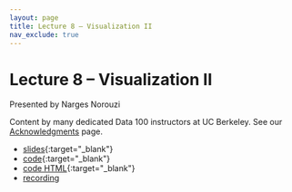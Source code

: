 ```yaml
---
layout: page
title: Lecture 8 – Visualization II
nav_exclude: true
---
```


# Lecture 8 – Visualization II

Presented by Narges Norouzi

Content by many dedicated Data 100 instructors at UC Berkeley. See our [Acknowledgments](../../acks) page.

- [slides](https://docs.google.com/presentation/d/1KVn_N1cSqXggVyZ9SDOqRsOj6YdrK7rCV-4B4HpSAW4/edit#slide=id.SLIDES_API2142103743_0){:target="_blank"}
- [code](https://data100.datahub.berkeley.edu/hub/user-redirect/git-pull?repo=https%3A%2F%2Fgithub.com%2FDS-100%2Fsp24-student&urlpath=lab%2Ftree%2Fsp24-student%2Flecture%2Flec08%2Flec08.ipynb&branch=main){:target="_blank"}
- [code HTML](../../resources/assets/lectures/lec08/lec08.html){:target="_blank"}
- [recording](https://youtu.be/arI4Is3mrOA)